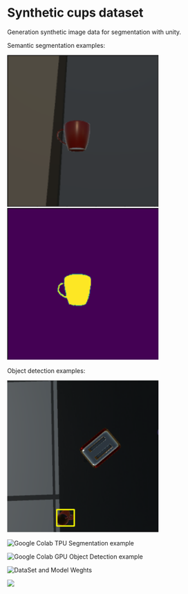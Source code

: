 # Synthetic cups dataset
Generation synthetic image data for segmentation with unity.

Semantic segmentation examples:

<img src="https://github.com/dmitryzykovArtis/basic_synth_data_gen/blob/master/images/img.png" width="350">  <img src="https://github.com/dmitryzykovArtis/basic_synth_data_gen/blob/master/images/mask.png" width="350">

Object detection examples:

<img src="https://github.com/dmitryzykovArtis/basic_synth_data_gen/blob/master/images/img2.png" width="350"> 



![Google Colab TPU Segmentation example](https://colab.research.google.com/drive/1qt8k8ELeQ86cYm-JE80FTasUep79YF-Q#scrollTo=b4ksYCWX8qEi)




![Google Colab GPU Object Detection example](https://colab.research.google.com/drive/1kqARvaHtJ_Gr5ij_fs1SVRIqClijoWfu#scrollTo=kXluBuhWtDnn)



![DataSet and Model Weghts](https://drive.google.com/drive/folders/1OtSgMSeH7N3kO16I3AifA0WDjgKcQFol?usp=sharing)

![](https://github.com/dmitryzykovArtis/basic_synth_data_gen/blob/master/images/ezgif-3-528af576dc.gif)

